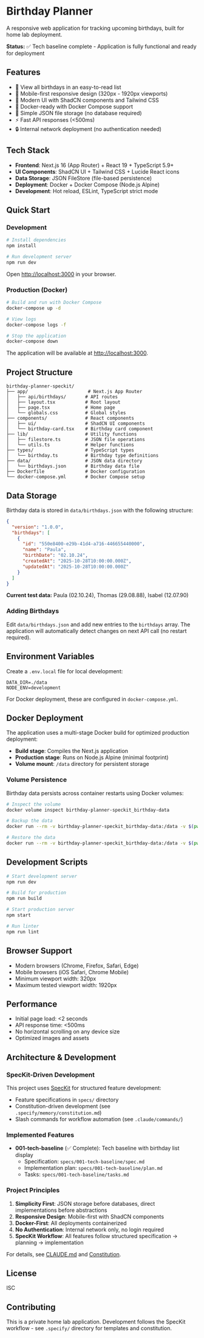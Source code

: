 # Birthday Planner

A responsive web application for tracking upcoming birthdays, built for home lab deployment.

**Status:** ✅ Tech baseline complete - Application is fully functional and ready for deployment

## Features

- 📅 View all birthdays in an easy-to-read list
- 📱 Mobile-first responsive design (320px - 1920px viewports)
- 🎨 Modern UI with ShadCN components and Tailwind CSS
- 🐳 Docker-ready with Docker Compose support
- 💾 Simple JSON file storage (no database required)
- ⚡ Fast API responses (<500ms)
- 🔒 Internal network deployment (no authentication needed)

## Tech Stack

- **Frontend**: Next.js 16 (App Router) + React 19 + TypeScript 5.9+
- **UI Components**: ShadCN UI + Tailwind CSS + Lucide React icons
- **Data Storage**: JSON FileStore (file-based persistence)
- **Deployment**: Docker + Docker Compose (Node.js Alpine)
- **Development**: Hot reload, ESLint, TypeScript strict mode

## Quick Start

### Development

```bash
# Install dependencies
npm install

# Run development server
npm run dev
```

Open [http://localhost:3000](http://localhost:3000) in your browser.

### Production (Docker)

```bash
# Build and run with Docker Compose
docker-compose up -d

# View logs
docker-compose logs -f

# Stop the application
docker-compose down
```

The application will be available at [http://localhost:3000](http://localhost:3000).

## Project Structure

```
birthday-planner-speckit/
├── app/                      # Next.js App Router
│   ├── api/birthdays/       # API routes
│   ├── layout.tsx           # Root layout
│   ├── page.tsx             # Home page
│   └── globals.css          # Global styles
├── components/              # React components
│   ├── ui/                  # ShadCN UI components
│   └── birthday-card.tsx    # Birthday card component
├── lib/                     # Utility functions
│   ├── filestore.ts         # JSON file operations
│   └── utils.ts             # Helper functions
├── types/                   # TypeScript types
│   └── birthday.ts          # Birthday type definitions
├── data/                    # JSON data directory
│   └── birthdays.json       # Birthday data file
├── Dockerfile               # Docker configuration
└── docker-compose.yml       # Docker Compose setup
```

## Data Storage

Birthday data is stored in `data/birthdays.json` with the following structure:

```json
{
  "version": "1.0.0",
  "birthdays": [
    {
      "id": "550e8400-e29b-41d4-a716-446655440000",
      "name": "Paula",
      "birthDate": "02.10.24",
      "createdAt": "2025-10-28T10:00:00.000Z",
      "updatedAt": "2025-10-28T10:00:00.000Z"
    }
  ]
}
```

**Current test data:** Paula (02.10.24), Thomas (29.08.88), Isabel (12.07.90)

### Adding Birthdays

Edit `data/birthdays.json` and add new entries to the `birthdays` array. The application will automatically detect changes on next API call (no restart required).

## Environment Variables

Create a `.env.local` file for local development:

```env
DATA_DIR=./data
NODE_ENV=development
```

For Docker deployment, these are configured in `docker-compose.yml`.

## Docker Deployment

The application uses a multi-stage Docker build for optimized production deployment:

- **Build stage**: Compiles the Next.js application
- **Production stage**: Runs on Node.js Alpine (minimal footprint)
- **Volume mount**: `/data` directory for persistent storage

### Volume Persistence

Birthday data persists across container restarts using Docker volumes:

```bash
# Inspect the volume
docker volume inspect birthday-planner-speckit_birthday-data

# Backup the data
docker run --rm -v birthday-planner-speckit_birthday-data:/data -v $(pwd):/backup alpine tar czf /backup/birthdays-backup.tar.gz /data

# Restore the data
docker run --rm -v birthday-planner-speckit_birthday-data:/data -v $(pwd):/backup alpine tar xzf /backup/birthdays-backup.tar.gz -C /
```

## Development Scripts

```bash
# Start development server
npm run dev

# Build for production
npm run build

# Start production server
npm start

# Run linter
npm run lint
```

## Browser Support

- Modern browsers (Chrome, Firefox, Safari, Edge)
- Mobile browsers (iOS Safari, Chrome Mobile)
- Minimum viewport width: 320px
- Maximum tested viewport width: 1920px

## Performance

- Initial page load: <2 seconds
- API response time: <500ms
- No horizontal scrolling on any device size
- Optimized images and assets

## Architecture & Development

### SpecKit-Driven Development

This project uses [SpecKit](https://github.com/specify-systems/specify) for structured feature development:

- Feature specifications in `specs/` directory
- Constitution-driven development (see `.specify/memory/constitution.md`)
- Slash commands for workflow automation (see `.claude/commands/`)

### Implemented Features

- **001-tech-baseline** (✅ Complete): Tech baseline with birthday list display
  - Specification: `specs/001-tech-baseline/spec.md`
  - Implementation plan: `specs/001-tech-baseline/plan.md`
  - Tasks: `specs/001-tech-baseline/tasks.md`

### Project Principles

1. **Simplicity First**: JSON storage before databases, direct implementations before abstractions
2. **Responsive Design**: Mobile-first with ShadCN components
3. **Docker-First**: All deployments containerized
4. **No Authentication**: Internal network only, no login required
5. **SpecKit Workflow**: All features follow structured specification → planning → implementation

For details, see [CLAUDE.md](./CLAUDE.md) and [Constitution](./.specify/memory/constitution.md).

## License

ISC

## Contributing

This is a private home lab application. Development follows the SpecKit workflow - see `.specify/` directory for templates and constitution.
